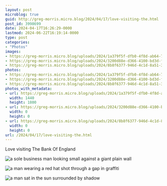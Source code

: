 ```yaml
---
layout: post
microblog: true
guid: http://greg-morris.micro.blog/2024/04/17/love-visiting-the.html
post_id: 3998699
date: 2024-04-17T16:26:29-0000
lastmod: 2024-06-22T16:19:14-0000
type: post
categories:
- "Photos"
images:
- https://greg-morris.micro.blog/uploads/2024/1a379f5f-dfb0-4f8d-ab64-7099282dc23a.jpg
- https://greg-morris.micro.blog/uploads/2024/3200d88e-d366-4100-bd3d-f67bc8723eb1.jpg
- https://greg-morris.micro.blog/uploads/2024/8b8f6377-946d-4c1d-8a51-3441597d450b.jpg
photos:
- https://greg-morris.micro.blog/uploads/2024/1a379f5f-dfb0-4f8d-ab64-7099282dc23a.jpg
- https://greg-morris.micro.blog/uploads/2024/3200d88e-d366-4100-bd3d-f67bc8723eb1.jpg
- https://greg-morris.micro.blog/uploads/2024/8b8f6377-946d-4c1d-8a51-3441597d450b.jpg
photos_with_metadata:
- url: https://greg-morris.micro.blog/uploads/2024/1a379f5f-dfb0-4f8d-ab64-7099282dc23a.jpg
  width: 1440
  height: 1800
- url: https://greg-morris.micro.blog/uploads/2024/3200d88e-d366-4100-bd3d-f67bc8723eb1.jpg
  width: 0
  height: 0
- url: https://greg-morris.micro.blog/uploads/2024/8b8f6377-946d-4c1d-8a51-3441597d450b.jpg
  width: 0
  height: 0
url: /2024/04/17/love-visiting-the.html
---
```

Love visiting The Bank Of England 

![a sole business man looking small against a giant plain wall](https://greg-morris.micro.blog/uploads/2024/1a379f5f-dfb0-4f8d-ab64-7099282dc23a.jpg)

![a man wearing a red hat shot through a gap in graffiti](https://greg-morris.micro.blog/uploads/2024/3200d88e-d366-4100-bd3d-f67bc8723eb1.jpg)

![a man sat in the sun surrounded by shadow](https://greg-morris.micro.blog/uploads/2024/8b8f6377-946d-4c1d-8a51-3441597d450b.jpg)

